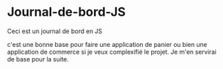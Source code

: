 # Journal-de-bord-JS
Ceci est un journal de bord en JS

c'est une bonne base pour faire une application de panier ou bien une application de commerce si je veux complexifié le projet.
Je m'en servirai de base pour la suite.
